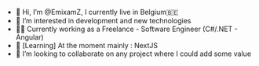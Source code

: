 - 👋 Hi, I’m @EmixamZ, I currently live in Belgium🇧🇪
- 👀 I’m interested in development and new technologies
- 🏋🏽 Currently working as a Freelance - Software Engineer (C#/.NET - Angular)
- 🌱 [Learning] At the moment mainly : NextJS
- 💞️ I’m looking to collaborate on any project where I could add some value


<!---
EmixamZ/EmixamZ is a ✨ special ✨ repository because its `README.md` (this file) appears on your GitHub profile.
You can click the Preview link to take a look at your changes.
--->
